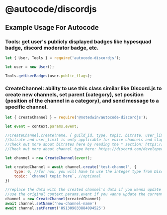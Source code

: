 # @autocode/discordjs

## Example Usage For Autocode

### **Tools:** get user's publicly displayed badges like hypesquad badge, discord moderator badge, etc.
```js
let { User, Tools } = require('autocode-discordjs');

let user = new User();

Tools.getUserBadges(user.public_flags);
```

### **CreateChannel:** ability to use this class similar like Discord.js to create new channels, set parent (category), set position (position of the channel in a category), and send message to a specific channel.
```js
let { CreateChannel } = require('@notedwin/autocode-discordjs');

let event = context.params.event;

//CreateChannel.create(name, { guild_id, type, topic, bitrate, user_limit, rate_limit_per_user, position, permission_overwrites, parent_id, nsfw });
//bitrate and user_limit is only applicable for voice channels and stage channels.
//check out more about bitrates here by reading the * section: https://discord.com/developers/docs/resources/channel#modify-channel-json-params-guild-channel
//Check out more about channel type here: https://discord.com/developers/docs/resources/channel#channel-object-channel-types

let channel = new CreateChannel(event);

let createdChannel = await channel.create('test-channel', {
    type: 0, //for now, you will have to use the integer type from Discord Dev Portal. An alternative way is coming soon.
    topic: `channel topic here`, //optional
})

//replace the data with the created channel's data if you wanna update the created channel's info.
//use the original context.params.event if you wanna update the current channel's info instead.
channel = new CreateChannel(createdChannel)
await channel.setName('new-channel-name')
await channel.setParent('891309033884094525')
```